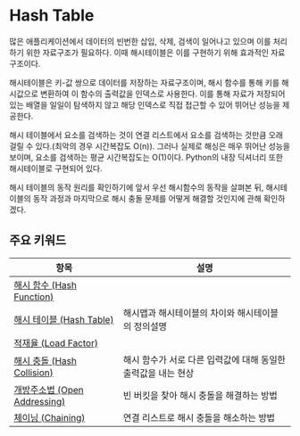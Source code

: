 # Hash Table

많은 애플리케이션에서 데이터의 빈번한 삽입, 삭제, 검색이 일어나고 있으며 이를 처리하기 위한 자료구조가 필요하다. 이때 해시테이블은 이를 구현하기 위해 효과적인 자료구조이다.

해시테이블은 키-값 쌍으로 데이터를 저장하는 자료구조이며, 해시 함수를 통해 키를 해시값으로 변환하여 이 함수의 출력값을 인덱스로 사용한다. 이를 통해 자료가 저장되어 있는 배열을 일일이 탐색하지 않고 해당 인덱스로 직접 접근할 수 있어 뛰어난 성능을 제공한다.

해시 테이블에서 요소를 검색하는 것이 연결 리스트에서 요소를 검색하는 것만큼 오래 걸릴 수 있다.(최악의 경우 시간복잡도 O(n)). 그러나 실제로 해싱은 매우 뛰어난 성능을 보이며, 요소를 검색하는 평균 시간복잡도는 O(1)이다.
Python의 내장 딕셔너리 또한 해시테이블로 구현되어 있다.

해시 테이블의 동작 원리를 확인하기에 앞서 우선 해시함수의 동작을 살펴본 뒤, 해시테이블의 동작 과정과 마지막으로 해시 충돌 문제를 어떻게 해결할 것인지에 관해 확인하겠다.

## 주요 키워드
| 항목 | 설명 |
| --- | --- |
| [해시 함수 (Hash Function)]() |  |
| [해시 테이블 (Hash Table)](/docs/ch9_hash_table/hash_table.md) | 해시맵과 해시테이블의 차이와 해시테이블의 정의설명 |
| [적재율 (Load Factor)]() |  |
| [해시 충돌 (Hash Collision)](/docs/ch9_hash_table/hash_collision.md) | 해시 함수가 서로 다른 입력값에 대해 동일한 출력값을 내는 현상 |
| [개방주소법 (Open Addressing)](/docs/ch9_hash_table/open_addressing.md) | 빈 버킷을 찾아 해시 충돌을 해결하는 방법 |
| [체이닝 (Chaining)](/docs/ch9_hash_table/chaining.md#chaining) | 연결 리스트로 해시 충돌을 해소하는 방법 |
